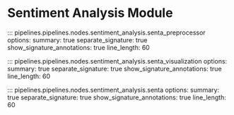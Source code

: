 # Sentiment Analysis Module

::: pipelines.pipelines.nodes.sentiment_analysis.senta_preprocessor
    options:
        summary: true
        separate_signature: true
        show_signature_annotations: true
        line_length: 60


::: pipelines.pipelines.nodes.sentiment_analysis.senta_visualization
    options:
        summary: true
        separate_signature: true
        show_signature_annotations: true
        line_length: 60

::: pipelines.pipelines.nodes.sentiment_analysis.senta
    options:
        summary: true
        separate_signature: true
        show_signature_annotations: true
        line_length: 60
